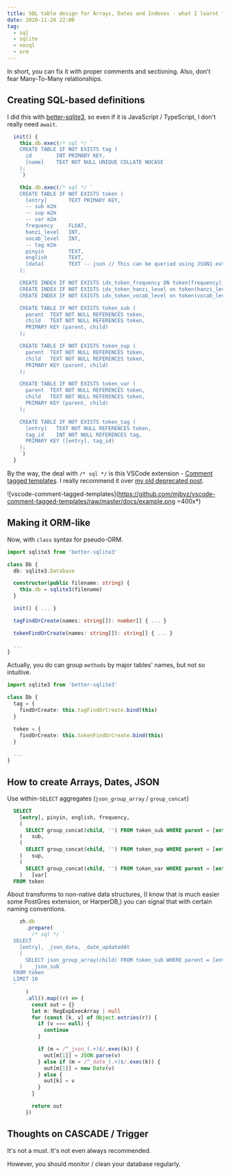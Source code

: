 ```yaml
---
title: SQL table design for Arrays, Dates and Indexes - what I learnt from ORM
date: 2020-11-26 22:00
tag:
  - sql
  - sqlite
  - nosql
  - orm
---
```


In short, you can fix it with proper comments and sectioning. Also, don't fear Many-To-Many relationships.

<!-- excerpt -->

## Creating SQL-based definitions

I did this with [better-sqlite3](https://github.com/JoshuaWise/better-sqlite3), so even if it is JavaScript / TypeScript, I don't really need `await`.

```ts
  init() {
    this.db.exec(/* sql */ `
    CREATE TABLE IF NOT EXISTS tag (
      id        INT PRIMARY KEY,
      [name]    TEXT NOT NULL UNIQUE COLLATE NOCASE
    );
    `)

    this.db.exec(/* sql */ `
    CREATE TABLE IF NOT EXISTS token (
      [entry]       TEXT PRIMARY KEY,
      -- sub m2m
      -- sup m2m
      -- var m2m
      frequency     FLOAT,
      hanzi_level   INT,
      vocab_level   INT,
      -- tag m2m
      pinyin        TEXT,
      english       TEXT,
      [data]        TEXT -- json // This can be queried using JSON1 extension
    );

    CREATE INDEX IF NOT EXISTS idx_token_frequency ON token(frequency);
    CREATE INDEX IF NOT EXISTS idx_token_hanzi_level on token(hanzi_level);
    CREATE INDEX IF NOT EXISTS idx_token_vocab_level on token(vocab_level);

    CREATE TABLE IF NOT EXISTS token_sub (
      parent  TEXT NOT NULL REFERENCES token,
      child   TEXT NOT NULL REFERENCES token,
      PRIMARY KEY (parent, child)
    );

    CREATE TABLE IF NOT EXISTS token_sup (
      parent  TEXT NOT NULL REFERENCES token,
      child   TEXT NOT NULL REFERENCES token,
      PRIMARY KEY (parent, child)
    );

    CREATE TABLE IF NOT EXISTS token_var (
      parent  TEXT NOT NULL REFERENCES token,
      child   TEXT NOT NULL REFERENCES token,
      PRIMARY KEY (parent, child)
    );

    CREATE TABLE IF NOT EXISTS token_tag (
      [entry]   TEXT NOT NULL REFERENCES token,
      tag_id    INT NOT NULL REFERENCES tag,
      PRIMARY KEY ([entry], tag_id)
    );
    `)
  }
```

By the way, the deal with `/* sql */` is this VSCode extension - [Comment tagged templates](https://marketplace.visualstudio.com/items?itemName=bierner.comment-tagged-templates). I really recommend it over [my old deprecated post](https://dev.to/patarapolw/fake-tagged-template-string-literal-to-enable-syntax-highlighting-in-vscode-34g1).

![vscode-comment-tagged-templates](https://github.com/mjbvz/vscode-comment-tagged-templates/raw/master/docs/example.png =400x*)

## Making it ORM-like

Now, with `class` syntax for pseudo-ORM.

```ts
import sqlite3 from 'better-sqlite3'

class Db {
  db: sqlite3.Database

  constructor(public filename: string) {
    this.db = sqlite3(filename)
  }

  init() { ... }

  tagFindOrCreate(names: string[]): number[] { ... }

  tokenFindOrCreate(names: string[]): string[] { ... }

  ...
}
```

Actually, you do can group `methods` by major tables' names, but not so intuitive.

```ts
import sqlite3 from 'better-sqlite3'

class Db {
  tag = {
    findOrCreate: this.tagFindOrCreate.bind(this)
  }

  token = {
    findOrCreate: this.tokenFindOrCreate.bind(this)
  }

  ...
}
```

## How to create Arrays, Dates, JSON

Use within-`SELECT` aggregates (`json_group_array` / `group_concat`)

```sql
  SELECT
    [entry], pinyin, english, frequency,
    (
      SELECT group_concat(child, '') FROM token_sub WHERE parent = [entry] GROUP BY parent
    )   sub,
    (
      SELECT group_concat(child, '') FROM token_sup WHERE parent = [entry] GROUP BY parent
    )   sup,
    (
      SELECT group_concat(child, '') FROM token_var WHERE parent = [entry] GROUP BY parent
    )   [var]
  FROM token
```

About transforms to non-native data structures, (I know that is much easier some PostGres extension, or HarperDB,) you can signal that with certain naming conventions.

```ts
    zh.db
      .prepare(
        /* sql */ `
  SELECT
    [entry], _json_data, _date_updatedAt
    (
      SELECT json_group_array(child) FROM token_sub WHERE parent = [entry] GROUP BY parent
    )   _json_sub
  FROM token
  LIMIT 10
  `
      )
      .all().map((r) => {
        const out = {}
        let m: RegExpExecArray | null
        for (const [k, v] of Object.entries(r)) {
          if (v === null) {
            continue
          }

          if (m = /^_json_(.+)$/.exec(k)) {
            out[m[1]] = JSON.parse(v)
          } else if (m = /^_date_(.+)$/.exec(k)) {
            out[m[1]] = new Date(v)
          } else {
            out[k] = v
          }
        }

        return out
      })
```

## Thoughts on CASCADE / Trigger

It's not a must. It's not even always recommended.

However, you should monitor / clean your database regularly.
